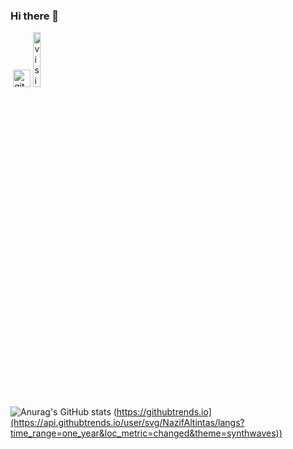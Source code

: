 ### Hi there 👋
<a href="https://www.linkedin.com/in/nazifaltintas/" rel="nofollow"><img src="https://camo.githubusercontent.com/a493f6833f99fb3c85788d6d9305e6b7a42b838e5ee5d138fd9a8214a7e77472/68747470733a2f2f696d672e736869656c64732e696f2f62616467652f6c696e6b6564696e2d2532333030373742352e7376673f267374796c653d666f722d7468652d6261646765266c6f676f3d6c696e6b6564696e266c6f676f436f6c6f723d7768697465" alt="" data-canonical-src="https://img.shields.io/badge/linkedin-%230077B5.svg?&amp;style=for-the-badge&amp;logo=linkedin&amp;logoColor=white" style="max-width: 100%;"></a>
<a href="https://github.com/NazifAltintas/" rel="nofollow"> <img src="https://user-images.githubusercontent.com/94930605/160260064-ff3aa908-cbfd-4350-ab28-a26a0b7a1819.png" alt="github_pages" height="28.5" style="max-width: 100%;"></a>
<a target="_blank" rel="noopener noreferrer nofollow" href="https://camo.githubusercontent.com/471614536f7bf176433b502d17f9f8297ddf9d19c5d345bb659211621bf8875a/68747470733a2f2f6b6f6d617265762e636f6d2f67687076632f3f757365726e616d653d6564612d636c61727573776179"><img src="https://camo.githubusercontent.com/471614536f7bf176433b502d17f9f8297ddf9d19c5d345bb659211621bf8875a/68747470733a2f2f6b6f6d617265762e636f6d2f67687076632f3f757365726e616d653d6564612d636c61727573776179" alt="visitor counter" width="15%" data-canonical-src="https://komarev.com/ghpvc/?username=NazifAltintas" style="max-width: 100%;"></a>


<!--
**NazifAltintas/NazifAltintas** is a ✨ _special_ ✨ repository because its `README.md` (this file) appears on your GitHub profile.

Here are some ideas to get you started:

- 🔭 I’m currently working on ...
- 🌱 I’m currently learning ...
- 👯 I’m looking to collaborate on ...
- 🤔 I’m looking for help with ...
- 💬 Ask me about ...
- 📫 How to reach me: ...
- 😄 Pronouns: ...
- ⚡ Fun fact: ...
-->

![Anurag's GitHub stats](https://github-readme-stats.vercel.app/api?username=NazifAltintas&show_icons=true&theme=tokyonight)
(https://githubtrends.io](https://api.githubtrends.io/user/svg/NazifAltintas/langs?time_range=one_year&loc_metric=changed&theme=synthwaves))
 

